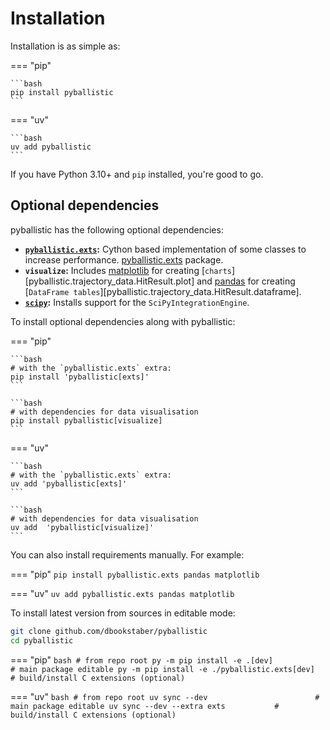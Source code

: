 # Installation

Installation is as simple as:

=== "pip"

    ```bash
    pip install pyballistic
    ```

=== "uv"

    ```bash
    uv add pyballistic 
    ```

If you have Python 3.10+ and `pip` installed, you're good to go.

[//]: # (pyballistic is also available on [conda]&#40;https://www.anaconda.com&#41; under the [conda-forge]&#40;https://conda-forge.org&#41;)

[//]: # (channel:)

[//]: # (```bash)

[//]: # (conda install pyballistic -c conda-forge)

[//]: # (```)

## Optional dependencies

pyballistic has the following optional dependencies:

* **[`pyballistic.exts`](internals/cython.md):** Cython based implementation of some classes to increase performance. [pyballistic.exts](https://pypi.org/project/pyballistic.exts) package.
* **`visualize`:** Includes [matplotlib](https://matplotlib.org/) for creating [`charts`][pyballistic.trajectory_data.HitResult.plot] and [pandas](https://pandas.pydata.org/) for creating [`DataFrame tables`][pyballistic.trajectory_data.HitResult.dataframe].
* **[`scipy`](https://scipy.org/):** Installs support for the `SciPyIntegrationEngine`.

To install optional dependencies along with pyballistic:

=== "pip"

    ```bash
    # with the `pyballistic.exts` extra:
    pip install 'pyballistic[exts]'
    ```

    ```bash
    # with dependencies for data visualisation    
    pip install pyballistic[visualize]
    ```

=== "uv"

    ```bash
    # with the `pyballistic.exts` extra:
    uv add 'pyballistic[exts]'
    ```

    ```bash
    # with dependencies for data visualisation    
    uv add  'pyballistic[visualize]'
    ```

You can also install requirements manually.  For example:

=== "pip"
    ```
    pip install pyballistic.exts pandas matplotlib
    ```

=== "uv"
    ```
    uv add pyballistic.exts pandas matplotlib
    ```

To install latest version from sources in editable mode:

```bash
git clone github.com/dbookstaber/pyballistic
cd pyballistic
```

=== "pip"
    ```bash
    # from repo root
    py -m pip install -e .[dev]                        # main package editable
    py -m pip install -e ./pyballistic.exts[dev]  # build/install C extensions (optional)
    ```

=== "uv"
    ```bash
    # from repo root
    uv sync --dev                        # main package editable
    uv sync --dev --extra exts           # build/install C extensions (optional)
    ```